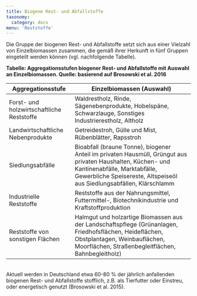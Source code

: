 ```yaml
---
title: Biogene Rest- und Abfallstoffe
taxonomy:
  category: docs
menu: 'Reststoffe'
---
```


Die Gruppe der biogenen Rest- und Abfallstoffe setzt sich aus einer Vielzahl von Einzelbiomassen zusammen, die gemäß ihrer Herkunft in fünf Gruppen eingeteilt werden können (vgl. nachfolgende Tabelle).

**Tabelle: Aggregationsstufen biogener Rest- und Abfallstoffe mit Auswahl an Einzelbiomassen. Quelle: basierend auf Brosowski et al. 2016**

| Aggregationsstufe | Einzelbiomassen (Auswahl) |
|-|-|
| Forst- und holzwirtschaftliche Reststoffe | Waldrestholz, Rinde, Sägenebenprodukte, Hobelspäne, Schwarzlauge, Sonstiges Industrierestholz, Altholz |
| Landwirtschaftliche Nebenprodukte | Getreidestroh, Gülle und Mist, Rübenblätter, Rapsstroh |
| Siedlungsabfälle | Bioabfall (braune Tonne),   biogener Anteil im privaten Hausmüll, Grüngut aus privaten Haushalten,   Küchen- und Kantinenabfälle, Marktabfälle, Gewerbliche Speisereste, Altspeiseöl aus Siedlungsabfällen, Klärschlamm |
| Industrielle Reststoffe | Reststoffe aus der Nahrungsmittel, Futtermittel-, Biotechnikindustrie und Kraftstoffproduktion |
| Reststoffe von sonstigen Flächen | Halmgut und holzartige Biomassen aus der Landschaftspflege (Grünanlagen, Friedhofsflächen,   Heideflächen, Obstplantagen, Weinbauflächen, Moorflächen, Straßenbegleitflächen, Bahnbegleitholz) |

<br>
Aktuell werden in Deutschland etwa 60-80 % der jährlich anfallenden biogenen Rest- und Abfallstoffe stofflich, z.B. als Tierfutter oder Einstreu, oder energetisch genutzt (Brosowski et al. 2015). 
